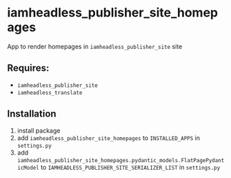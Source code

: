 # iamheadless_publisher_site_homepages

App to render homepages in `iamheadless_publisher_site` site

## Requires:
- `iamheadless_publisher_site`
- `iamheadless_translate`

## Installation

1. install package
2. add `iamheadless_publisher_site_homepages` to `INSTALLED_APPS` in `settings.py`
3. add `iamheadless_publisher_site_homepages.pydantic_models.FlatPagePydanticModel` to `IAMHEADLESS_PUBLISHER_SITE_SERIALIZER_LIST` in `settings.py`


